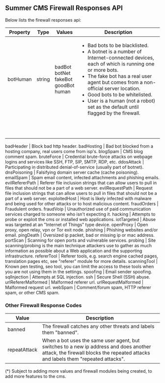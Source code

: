 ## Summer CMS Firewall Responses API

Below lists the firewall responses api:

<table>
    <thead>
        <tr>
            <th>Property</th>
            <th>Type</th>
            <th>Values</th>
            <th>Description</th>
        </tr>
    </thead>
    <tbody>
        <tr>
            <td>botHuman</td>
            <td>string</td>
            <td>badBot<br>botNet<br>fakeBot<br>goodBot<br>human</td>
            <td>
                <ul>
                    <li>Bad bots to be blacklisted.</li>
                    <li>A botnet is a number of Internet-connected devices, each of which is running one or more bots.</li>
                    <li>The fake bot has a real user agent but comes from a non-official server location.</li>
                    <li>Good bots to be whitelisted.</li>
                    <li>User is a human (not a robot) set as the default until flagged by the firewall.</li>
                </ul>
        </tr>
        <tr>
            <td>&nbsp;</td>
            <td>&nbsp;</td>
            <td>&nbsp;</td>
            <td>&nbsp;</td>
        </tr>
        <tr>
            <td>&nbsp;</td>
            <td>&nbsp;</td>
            <td>&nbsp;</td>
            <td>&nbsp;</td>
        </tr>
    </tbody>
</table>




badHeader | Block bad http header.
badHosting | Bad bot blocked from a hosting company, real users come from isp's.
blogSpam | CMS blog comment spam.
bruteForce | Credential brute-force attacks on webpage logins and services like SSH, FTP, SIP, SMTP, RDP, etc.
ddosAttack | Participating in distributed denial-of-service (usually part of botnet).
dnsPoisoning | Falsifying domain server cache (cache poisoning).
emailSpam | Spam email content, infected attachments and phishing emails.
evilRefererPath | Referer file inclusion strings that can allow users to pull in files that should not be a part of a web server.
evilRequestPath | Request file inclusion strings that can allow users to pull in files that should not be a part of a web server.
exploitedHost | Host is likely infected with malware and being used for other attacks or to host malicious content.
fraudOrders | Fraudulent orders.
fraudVoip | Unauthorized use of paid communication services charged to someone who isn't expecting it.
hacking | Attempts to probe or exploit the cms or installed web applications.
iotTargeted | Abuse was targeted at an "Internet of Things" type device.
openProxy | Open proxy, open relay, vpn or Tor exit node.
phishing | Phishing websites and/or email.
pingDeath | Oversized ip packet, bad or missing ip or mac address. 
portScan | Scanning for open ports and vulnerable services.
probing | Site scanning/probing is the main technique attackers use to gather as much information as possible about a Web application and the supporting infrastructure.
refererTool | Referer tools, e.g. search engine cached pages, translation pages etc, see "referer" module for more details.
scanningTool | Known pen testing, seo tool, you can limit the access to these tools when you are not using them in the settings.
spoofing | Email sender spoofing.
sqlInjection | Attempts at SQL injection.
ssh | Secure Shell (SSH) abuse.
urlRefererMalformed | Malformed referer url.
urlRequestMalformed | Malformed request url.
webSpam | Comment/forum spam, HTTP referer spam, or other CMS spam.

### Other Firewall Response Codes

Value | Description
---|---
banned | The firewall catches any other threats and labels them "banned".
repeatAttack | When a bot uses the same user agent, but switches to a new ip address and does another attack, the firewall blocks the repeated attacks and labels them "repeated attacks".

(*) Subject to adding more values and firewall modules being created, to add more features to the cms.
